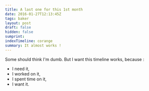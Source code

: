 ```yaml
---
title: A last one for this 1st month
date: 2016-01-27T12:13:45Z
tags: baker
layout: post
draft: false
hidden: false
sumprint: 
indexTimeline: corange
summary: It almost works !
---
```


Some should think I'm dumb. But I want this timeline works, because :

* I need it,
* I worked on it,
* I spent time on it,
* I want it.
